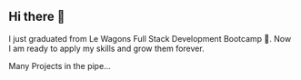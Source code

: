 ## Hi there 👋

I just graduated from Le Wagons Full Stack Development Bootcamp 🚌. 
Now I am ready to apply my skills and grow them forever.

Many Projects in the pipe...



<!--
**DavidDicke/daviddicke** is a ✨ _special_ ✨ repository because its `README.md` (this file) appears on your GitHub profile.

Here are some ideas to get you started:

- 🔭 I’m currently working on ...
- 🌱 I’m currently learning ...
- 👯 I’m looking to collaborate on ...
- 🤔 I’m looking for help with ...
- 💬 Ask me about ...
- 📫 How to reach me: ...
- 😄 Pronouns: ...
- ⚡ Fun fact: ...
-->
